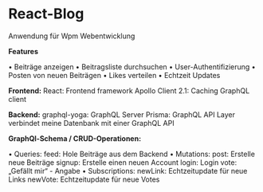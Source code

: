 # React-Blog
Anwendung für Wpm Webentwicklung


<b>Features</b>

•	Beiträge anzeigen 
•	Beitragsliste durchsuchen
•	User-Authentifizierung
•	Posten von neuen Beiträgen
•	Likes verteilen
•	Echtzeit Updates

<b>Frontend:</b>
React: Frontend framework 
Apollo Client 2.1: Caching GraphQL client

<b>Backend:</b>
graphql-yoga: GraphQL Server 
Prisma: GraphQL API Layer verbindet meine Datenbank mit einer GraphQL API

<b>GraphQl-Schema / CRUD-Operationen:</b>

•	Queries:
  feed: Hole Beiträge aus dem Backend
•	Mutations:
  post: Erstelle neue Beiträge 
  signup: Erstelle einen neuen Account
  login: Login 
  vote: „Gefällt mir“ - Angabe
•	Subscriptions:
  newLink: Echtzeitupdate für neue Links
  newVote: Echtzeitupdate für neue Votes

